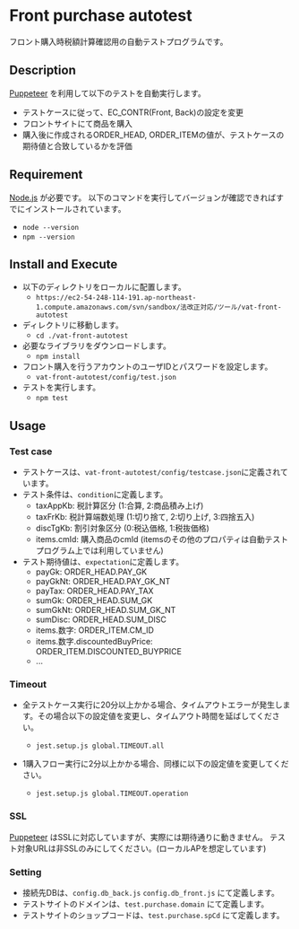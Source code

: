 Front purchase autotest
=======================

フロント購入時税額計算確認用の自動テストプログラムです。


## Description
[Puppeteer](https://github.com/GoogleChrome/puppeteer) を利用して以下のテストを自動実行します。
- テストケースに従って、EC_CONTR(Front, Back)の設定を変更
- フロントサイトにて商品を購入
- 購入後に作成されるORDER_HEAD, ORDER_ITEMの値が、テストケースの期待値と合致しているかを評価


## Requirement
[Node.js](https://nodejs.org/en/) が必要です。
以下のコマンドを実行してバージョンが確認できればすでにインストールされています。
- `node --version`
- `npm --version`


## Install and Execute
- 以下のディレクトリをローカルに配置します。
  - `https://ec2-54-248-114-191.ap-northeast-1.compute.amazonaws.com/svn/sandbox/法改正対応/ツール/vat-front-autotest`
- ディレクトリに移動します。
  - `cd ./vat-front-autotest`
- 必要なライブラリをダウンロードします。
  - `npm install`
- フロント購入を行うアカウントのユーザIDとパスワードを設定します。
  - `vat-front-autotest/config/test.json`
- テストを実行します。
  - `npm test`


## Usage
### Test case
- テストケースは、`vat-front-autotest/config/testcase.json`に定義されています。
- テスト条件は、`condition`に定義します。
    - taxAppKb: 税計算区分 (1:合算, 2:商品積み上げ)
    - taxFrKb: 税計算端数処理 (1:切り捨て, 2:切り上げ, 3:四捨五入)
    - discTgKb: 割引対象区分 (0:税込価格, 1:税抜価格)
    - items.cmId: 購入商品のcmId (itemsのその他のプロパティは自動テストプログラム上では利用していません)
- テスト期待値は、`expectation`に定義します。
    - payGk: ORDER_HEAD.PAY_GK
    - payGkNt: ORDER_HEAD.PAY_GK_NT
    - payTax: ORDER_HEAD.PAY_TAX
    - sumGk: ORDER_HEAD.SUM_GK
    - sumGkNt: ORDER_HEAD.SUM_GK_NT
    - sumDisc: ORDER_HEAD.SUM_DISC
    - items.数字: ORDER_ITEM.CM_ID
    - items.数字.discountedBuyPrice: ORDER_ITEM.DISCOUNTED_BUYPRICE
    - ...

### Timeout
- 全テストケース実行に20分以上かかる場合、タイムアウトエラーが発生します。その場合以下の設定値を変更し、タイムアウト時間を延ばしてください。
  - `jest.setup.js global.TIMEOUT.all`

- 1購入フロー実行に2分以上かかる場合、同様に以下の設定値を変更してください。
  - `jest.setup.js global.TIMEOUT.operation`

### SSL
[Puppeteer](https://github.com/GoogleChrome/puppeteer) はSSLに対応していますが、実際には期待通りに動きません。
テスト対象URLは非SSLのみにしてください。(ローカルAPを想定しています)

### Setting
- 接続先DBは、`config.db_back.js` `config.db_front.js` にて定義します。
- テストサイトのドメインは、`test.purchase.domain` にて定義します。
- テストサイトのショップコードは、`test.purchase.spCd` にて定義します。

